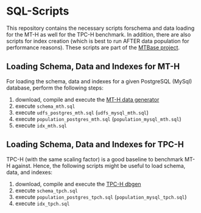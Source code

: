 # SQL-Scripts

This repository contains the necessary scripts forschema and data loading for
the MT-H as well for the TPC-H benchmark. In addition, there are also scripts
for index creation (which is best to run AFTER data population for performance
    reasons). These scripts are part of the [MTBase
    project](https://github.com/mtbase/overview).


## Loading Schema, Data and Indexes for MT-H

For loading the schema, data and indexes for a given PostgreSQL (MySql)
database, perform the following steps:
 1. download, compile and execute the [MT-H data
    generator](https://github.com/mtbase/mt-h)
 2. execute `schema_mth.sql`
 3. execute `udfs_postgres_mth.sql` (`udfs_mysql_mth.sql`)
 4. execute `population_postgres_mth.sql` (`population_mysql_mth.sql`)
 5. execute `idx_mth.sql`

## Loading Schema, Data and Indexes for TPC-H

TPC-H (with the same scaling factor) is a good baseline to benchmark MT-H
against. Hence, the following scripts might be useful to load schema, data, and
indexes:
 1. download, compile and execute the [TPC-H
    dbgen](https://github.com/airlift/tpch)
 2. execute `schema_tpch.sql`
 3. execute `population_postgres_tpch.sql` (`population_mysql_tpch.sql`)
 5. execute `idx_tpch.sql`

